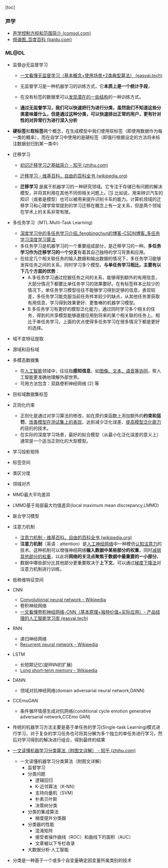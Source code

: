 [toc]



### 声学

- [声学控制方程和范围简介 (comsol.com)](https://cn.comsol.com/multiphysics/acoustics)
- [频谱图_百度百科 (baidu.com)](https://baike.baidu.com/item/频谱图/7709772)

### ML@DL

- 监督@无监督学习
  - [一文看懂无监督学习（基本概念+使用场景+2类典型算法） (easyai.tech)](https://easyai.tech/ai-definition/unsupervised-learning/)

  - 无监督学习是一种机器学习的训练方式，它**本质上是一个统计手段**，

  - 在没有标签的数据里可以<u>发现潜在的一些结构</u>的一种训练方式。

  - **通过无监督学习，我们可以快速把行为进行分类，虽然我们不知道这些分类意味着什么，但是通过这种分类，可以快速排出正常的用户，更有针对性的对异常行为进行深入分析**

- **硬标签**和**软标签**两个概念，在生成模型中我们使用软标签（即使用数据作为每一类的概率），而在自学习中使用的是硬标签（即强行根据设定的方法将未标注数据划归到某一类中）
- 迁移学习
  - [初识迁移学习之基础简介 - 知乎 (zhihu.com)](https://zhuanlan.zhihu.com/p/33172587)

  - [迁移学习 - 维基百科，自由的百科全书 (wikipedia.org)](https://zh.m.wikipedia.org/zh-cn/迁移学习)

  - **迁移学习** 是属于机器学习的一种研究领域。它专注于存储已有问题的解决模型，并将其利用在其他不同但相关问题上。[[1\]](https://zh.m.wikipedia.org/zh-cn/迁移学习#cite_note-1) 比如说，用来辨识汽车的知识（或者是模型）也可以被用来提升识别卡车的能力。计算机领域的迁移学习和心理学常常提到的学习迁移在概念上有一定关系，但是两个领域在学术上的关系非常有限。

- 多任务学习（MTL:Multi-Task Learning)
  - [深度学习中的多任务学习介绍_fengbingchun的博客-CSDN博客_多任务学习深度学习算法](https://blog.csdn.net/fengbingchun/article/details/115265417)
  - 多任务学习是机器学习的一个重要组成部分，是迁移学习的一种。**多任务学习作为迁移学习的一个分支**有着其自己独特的学习背景和应用。
  - 在给定几个相关联任务的输入数据和输出数据的情况下，多任务学习能够发挥任务之间的关系，同时学习多个模型。**与单任务学习相比，主要有以下几个方面的优势**：
    - A.多任务学习通过挖掘任务之间的关系，能够得到额外的有用信息，大部分情况下都要比单任务学习的效果要好。在有标签样本比较少的情况下，单任务学习模型往往不能够学习得到足够的信息，表现较差，多任务学习能克服当前任务样本较少的缺点，从其他任务里获取有用信息，学习得到效果更好、更鲁棒的机器学习模型。
    - B.多任务学习有更好的模型泛化能力，通过同时学习多个相关的任务，得到的共享模型能够直接应用到将来的某个相关联的任务上。相比于单任务学习，上面的优点使得多任务学习在很多情况下都是更好的选择。
- 域不变特征提取
- 源域和目标域
- 多模态数据集
  - 在[人工智能](https://baike.baidu.com/item/人工智能/9180?fromModule=lemma_inlink)领域中，往往指**感知信息**，如<u>图像、文本、语音等协同</u>，帮人工智能更准确地理解外部世界。
  - 可用方法包含：双路卷积神经网络 [2] 等

- 目标域数据集标签
- 正则化约束
  - 正则化是通过对学习算法的修改，如在原约束函数上添加额外的**约束和惩罚**，<u>改善模型在测试集上的表现</u>，达到减少泛化误差、<u>提高模型泛化能力</u>的目的的技术。
  - 在实际的深度学习场景，最好的拟合模型（从最小化泛化误差的意义上）通常是一个适当正则化的大型模型。

- 学习投影矩阵
- 标签空间
- 类区分度
- 领域对齐
- MMD最大平均差异
- LMMD基于局部最大均值差异(local maximum mean discrepancy,LMMD)
- 联合学习模型
- 注意力机制
  - [注意力机制 - 维基百科，自由的百科全书 (wikipedia.org)](https://zh.m.wikipedia.org/zh-hans/注意力机制)
  - **注意力机制**（英语：attention）是[人工神经网络](https://zh.m.wikipedia.org/wiki/人工神经网络)中一种模仿[认知注意力](https://zh.m.wikipedia.org/wiki/注意)的技术。这种机制可以增强神经网络**输入数据中某些部分的权重**，同时<u>减弱其他部分的权重</u>，以此将**网络的关注点聚焦于数据中最重要的一小部分**。
  - 数据中哪些部分比其他部分更重要取决于**上下文**。可以通过[梯度下降法](https://zh.m.wikipedia.org/wiki/梯度下降法)对注意力机制进行训练。
- 低秩维特征空间
- CNN
  - [Convolutional neural network - Wikipedia](https://en.wikipedia.org/wiki/Convolutional_neural_network)
  - 卷积神经网络
  - [一文看懂卷积神经网络-CNN（基本原理+独特价值+实际应用）- 产品经理的人工智能学习库 (easyai.tech)](https://easyai.tech/ai-definition/cnn/)
- RNN
  - 递归神经网络
  - [Recurrent neural network - Wikipedia](https://en.wikipedia.org/wiki/Recurrent_neural_network)
- LSTM
  - 长短期记忆(是RNN的扩展)
  - [Long short-term memory - Wikipedia](https://en.wikipedia.org/wiki/Long_short-term_memory)
- DANN
  - 领域对抗神经网络(domain adversarial neural network,DANN)
- CCEmoGAN
  - 条件循环情感生成对抗网络(conditional cycle emotion generative adversarial network,CCEmo GAN)

- 传统的机器学习方法主要是基于单任务的学习(Single-task Learning)模式进行学习，对于复杂的学习任务也可将其分解为多个独立的单任务进行学习，然后对学习得到的解决进行组合，得到最终的结果

- [一文读懂机器学习分类算法（附图文详解） - 知乎 (zhihu.com)](https://zhuanlan.zhihu.com/p/82114104)
  - 一文读懂机器学习分类算法（附图文详解）
    - 监督学习
    - 分类问题
      - 逻辑回归
      - K-近邻算法（K-NN）
      - 支持向量机（SVM）
      - 朴素贝叶斯
      - 决策树分类
    - 分类的集成算法
      - 梯度提升分类器
    - 分类器的性能
      - 混淆矩阵
      - 接受者操作曲线（ROC）和曲线下的面积（AUC）
      - 文章被以下专栏收录
    - 大数据分析·人工智能

- 分类是一种基于一个或多个自变量确定因变量所属类别的技术
